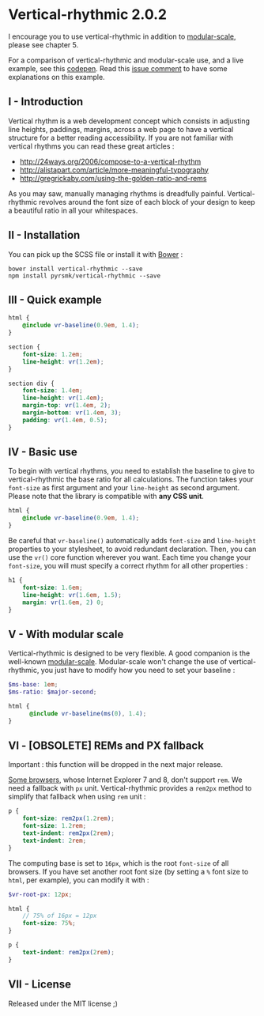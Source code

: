 Vertical-rhythmic 2.0.2
=======================

I encourage you to use vertical-rhythmic in addition to [modular-scale](https://github.com/modularscale/modularscale-sass), please see chapter 5.

For a comparison of vertical-rhythmic and modular-scale use, and a live example, see this [codepen](http://codepen.io/pyrsmk/pen/PNeJgg). Read this [issue comment](https://github.com/pyrsmk/vertical-rhythmic/issues/5#issuecomment-211293872) to have some explanations on this example.

I - Introduction
----------------

Vertical rhythm is a web development concept which consists in adjusting line heights, paddings, margins, across a web page to have a vertical structure for a better reading accessibility. If you are not familiar with vertical rhythms you can read these great articles :

- http://24ways.org/2006/compose-to-a-vertical-rhythm
- http://alistapart.com/article/more-meaningful-typography
- http://gregrickaby.com/using-the-golden-ratio-and-rems

As you may saw, manually managing rhythms is dreadfully painful. Vertical-rhythmic revolves around the font size of each block of your design to keep a beautiful ratio in all your whitespaces.

II - Installation
-----------------

You can pick up the SCSS file or install it with [Bower](http://bower.io) :

```
bower install vertical-rhythmic --save
npm install pyrsmk/vertical-rhythmic --save
```

III - Quick example
-------------------

```scss
html {
	@include vr-baseline(0.9em, 1.4);
}

section {
	font-size: 1.2em;
	line-height: vr(1.2em);
}

section div {
	font-size: 1.4em;
	line-height: vr(1.4em);
	margin-top: vr(1.4em, 2);
	margin-bottom: vr(1.4em, 3);
	padding: vr(1.4em, 0.5);
}
```

IV - Basic use
--------------

To begin with vertical rhythms, you need to establish the baseline to give to vertical-rhythmic the base ratio for all calculations. The function takes your `font-size` as first argument and your `line-height` as second argument. Please note that the library is compatible with __any CSS unit__.

```scss
html {
	@include vr-baseline(0.9em, 1.4);
}
```

Be careful that `vr-baseline()` automatically adds `font-size` and `line-height` properties to your stylesheet, to avoid redundant declaration. Then, you can use the `vr()` core function wherever you want. Each time you change your `font-size`, you will must specify a correct rhythm for all other properties :

```scss
h1 {
	font-size: 1.6em;
	line-height: vr(1.6em, 1.5);
	margin: vr(1.6em, 2) 0;
}
```

V - With modular scale
----------------------

Vertical-rhythmic is designed to be very flexible. A good companion is the well-known [modular-scale](https://github.com/Team-Sass/modular-scale). Modular-scale won't change the use of vertical-rhythmic, you just have to modify how you need to set your baseline :

```scss
$ms-base: 1em;
$ms-ratio: $major-second;

html {
	  @include vr-baseline(ms(0), 1.4);
}
```

VI - [OBSOLETE] REMs and PX fallback
------------------------------------

Important : this function will be dropped in the next major release.

[Some browsers](http://caniuse.com/#feat=rem), whose Internet Explorer 7 and 8, don't support `rem`. We need a fallback with `px` unit. Vertical-rhythmic provides a `rem2px` method to simplify that fallback when using `rem` unit :

```scss
p {
	font-size: rem2px(1.2rem);
	font-size: 1.2rem;
	text-indent: rem2px(2rem);
	text-indent: 2rem;
}
```

The computing base is set to `16px`, which is the root `font-size` of all browsers. If you have set another root font size (by setting a `%` font size to `html`, per example), you can modify it with :

```scss
$vr-root-px: 12px;

html {
	// 75% of 16px = 12px
	font-size: 75%;
}

p {
	text-indent: rem2px(2rem);
}
```

VII - License
-------------

Released under the MIT license ;)
